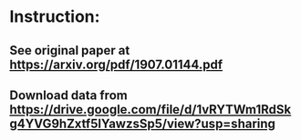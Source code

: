 # Instruction:
## See original paper at https://arxiv.org/pdf/1907.01144.pdf
## Download data from https://drive.google.com/file/d/1vRYTWm1RdSkg4YVG9hZxtf5lYawzsSp5/view?usp=sharing
